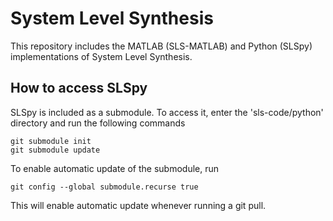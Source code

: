 # System Level Synthesis
This repository includes the MATLAB (SLS-MATLAB) and Python (SLSpy) implementations of System Level Synthesis.

## How to access SLSpy
SLSpy is included as a submodule. To access it, enter the 'sls-code/python' directory and run the following commands

    git submodule init
    git submodule update 

To enable automatic update of the submodule, run

    git config --global submodule.recurse true

This will enable automatic update whenever running a git pull.